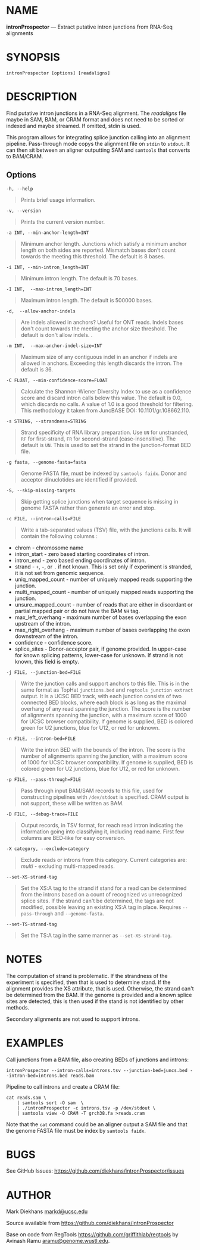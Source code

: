 NAME
====

**intronProspector** — Extract putative intron junctions from RNA-Seq alignments

SYNOPSIS
========

`intronProspector [options] [readaligns]`

DESCRIPTION
===========

Find putative intron junctions in a RNA-Seq alignment. The *readaligns* file maybe in SAM, BAM, or CRAM format and does not need to be sorted or indexed and maybe streamed. If omitted, stdin is used.

This program allows for integrating splice junction calling into an alignment pipeline.  Pass-through mode copys the alignment file on `stdin` to `stdout`.  It can then sit between an aligner outputting SAM and `samtools` that converts to BAM/CRAM.

Options
-------

`-h, --help`

> Prints brief usage information.

`-v, --version`

> Prints the current version number.

`-a INT, --min-anchor-length=INT`

> Minimum anchor length. Junctions which satisfy a minimum anchor length on both sides are reported.  Mismatch bases don't count towards the meeting this threshold.  The default is 8 bases.

`-i INT, --min-intron_length=INT`

> Minimum intron length. The default is 70 bases.

`-I INT,  --max-intron_length=INT`

> Maximum intron length. The default is 500000 bases.

`-d,  --allow-anchor-indels`

> Are indels allowed in anchors?  Useful for ONT reads.  Indels bases don't count towards the meeting the anchor size threshold.  The default is don't allow indels. .

`-m INT,  --max-anchor-indel-size=INT`

> Maximum size of any contiguous indel in an anchor if indels are allowed in anchors.  Exceeding this length discards the intron.  The default is 36.

`-C FLOAT, --min-confidence-score=FLOAT`

> Calculate the Shannon-Wiener Diversity Index to use as a confidence score and discard intron calls below this value.  The default is 0.0, which discards no calls. A value of 1.0 is a good threshold for filtering. This methodology it taken from JuncBASE DOI: 10.1101/gr.108662.110.

`-s STRING, --strandness=STRING`

> Strand specificity of RNA library preparation.  Use `UN` for unstranded, `RF` for first-strand, `FR` for second-strand (case-insensitive).  The default is `UN`.  This is used to set the strand in the junction-format BED file.

`-g fasta, --genome-fasta=fasta`

> Genome FASTA file, must be indexed by `samtools faidx`.  Donor and acceptor dinuclotides are identified if provided. 

`-S, --skip-missing-targets`

> Skip getting splice junctions when target sequence is missing in genome FASTA rather than generate an error and stop.

`-c FILE, --intron-calls=FILE`

> Write a tab-separated values (TSV) file, with the junctions calls.  It will contain the following columns :
* chrom - chromosome name
* intron_start - zero based starting coordinates of intron.
* intron_end - zero based ending coordinates of intron.
* strand - `+`, `-`, or `.` if not known.  This is set only if experiment is stranded, it is not set from genomic sequence.
* uniq_mapped_count - number of uniquely mapped reads supporting the junction.
* multi_mapped_count - number of uniquely mapped reads supporting the junction.
* unsure_mapped_count - number of reads that are either in discordant or partial mapped pair or do not have the BAM `NH` tag.
* max_left_overhang - maximum number of bases overlapping the exon upstream of the intron.
* max_right_overhang - maximum number of bases overlapping the exon downstream of the intron.
* confidence - confidence score.
* splice_sites - Donor-acceptor pair, if genome provided. In upper-case for known splicing patterns, lower-case for unknown.  If strand is not known, this field is empty.

`-j FILE, --junction-bed=FILE`

> Write the junction calls and support anchors to this file.  This is in the same format as TopHat `junctions.bed` and `regtools junction extract` output.  It is a UCSC BED track, with each junction consists of two connected BED blocks, where each block is as long as the maximal overhang of any read spanning the junction. The score is the number of alignments spanning the junction, with a maximum score of 1000 for UCSC browser compatibility.  If genome is supplied, BED is colored green for U2 junctions, blue for U12, or red for unknown.

`-n FILE, --intron-bed=FILE`

> Write the intron BED with the bounds of the intron. The score is the number of alignments spanning the junction, with a maximum score of 1000 for UCSC browser compatibility.  If genome is supplied, BED is colored green for U2 junctions, blue for U12, or red for unknown.

`-p FILE, --pass-through=FILE`

> Pass through input BAM/SAM records to this file, used for constructing pipelines with `/dev/stdout` is specified.  CRAM output is not support, these will be written as BAM.

`-D FILE, --debug-trace=FILE`

> Output records, in TSV format, for reach read intron indicating the information going into classifying it, including read name.  First few columns are BED-like for easy conversion.

`-X category, --exclude=category`

> Exclude reads or introns from this category.  Current categories are:
> *multi* - excluding multi-mapped reads.

`--set-XS-strand-tag`

> Set the XS:A tag to the strand if stand for a read can be determined from the
> introns based on a count of recognized vs unrecognized splice sites.
> If the strand can't be determined, the tags are not modified, possible leaving
> an existing XS:A tag in place. Requires `--pass-through` and `--genome-fasta`.

`--set-TS-strand-tag`

> Set the TS:A tag in the same manner as `--set-XS-strand-tag`.

NOTES
=====
The computation of strand is problematic.  If the strandness of the experiment is specified, then that is used to determine stand.  If the alignment provides the XS attribute, that is used.  Otherwise, the strand can't be determined from the BAM.  If the genome is provided and a known splice sites are detected, this is then used if the stand is not identified by other methods.

Secondary alignments are not used to support introns.

EXAMPLES
========

Call junctions from a BAM file, also creating BEDs of junctions and introns:
```
intronProspector --intron-calls=introns.tsv --junction-bed=juncs.bed --intron-bed=introns.bed reads.bam
```

Pipeline to call introns and create a CRAM file:
```
cat reads.sam \
    | samtools sort -O sam  \
    | ./intronProspector -c introns.tsv -p /dev/stdout \
    | samtools view -O CRAM -T grch38.fa >reads.cram
```
Note that the `cat` command could be an aligner output a SAM file and that the genome FASTA file must be index by `samtools faidx`.


BUGS
====

See GitHub Issues: <https://github.com/diekhans/intronProspector/issues>

AUTHOR
======

Mark Diekhans <markd@ucsc.edu>

Source available from <https://github.com/diekhans/intronProspector>

Base on code from RegTools <https://github.com/griffithlab/regtools>
by Avinash Ramu <aramu@genome.wustl.edu>.

